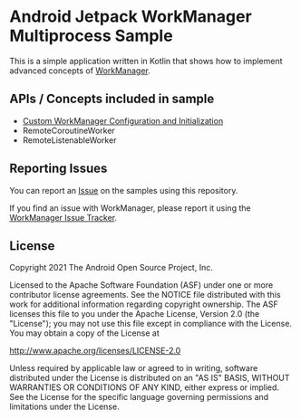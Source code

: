 Android Jetpack WorkManager Multiprocess Sample
==================================

This is a simple application written in Kotlin that shows how to implement advanced concepts of [WorkManager](https://developer.android.com/topic/libraries/architecture/workmanager/).

## APIs / Concepts included in sample

* [Custom WorkManager Configuration and Initialization](https://developer.android.com/topic/libraries/architecture/workmanager/advanced/custom-configuration)
* RemoteCoroutineWorker
* RemoteListenableWorker

## Reporting Issues

You can report an [Issue](https://github.com/googlesamples/android-architecture-components/issues) on the samples using this repository.

If you find an issue with WorkManager, please report it using the [WorkManager Issue Tracker](https://issuetracker.google.com/issues/new?component=409906&template=1094197).


## License
Copyright 2021 The Android Open Source Project, Inc.

Licensed to the Apache Software Foundation (ASF) under one or more contributor license agreements. See the NOTICE file distributed with this work for additional information regarding copyright ownership. The ASF licenses this file to you under the Apache License, Version 2.0 (the "License"); you may not use this file except in compliance with the License. You may obtain a copy of the License at

http://www.apache.org/licenses/LICENSE-2.0

Unless required by applicable law or agreed to in writing, software distributed under the License is distributed on an "AS IS" BASIS, WITHOUT WARRANTIES OR CONDITIONS OF ANY KIND, either express or implied. See the License for the specific language governing permissions and limitations under the License.
